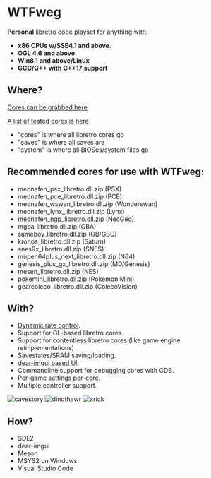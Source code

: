 # WTFweg

**Personal** [libretro](https://www.libretro.com) code playset for anything with:

* **x86 CPUs w/SSE4.1 and above**.
* **OGL 4.6 and above**
* **Win8.1 and above/Linux**
* **GCC/G++ with C++17 support**


## Where?

[Cores can be grabbed here](http://buildbot.libretro.com/nightly/windows/x86_64/latest/)

[A list of tested cores is here](https://raw.githubusercontent.com/cruduxcru0/WTFweg/master/cores.txt)

* "cores" is where all libretro cores go
* "saves" is where all saves are
* "system" is where all BIOSes/system files go

## Recommended cores for use with WTFweg:
* mednafen_psx_libretro.dll.zip (PSX)
* mednafen_pce_libretro.dll.zip (PCE)
* mednafen_wswan_libretro.dll.zip (Wonderswan)
* mednafen_lynx_libretro.dll.zip (Lynx)
* mednafen_ngp_libretro.dll.zip (NeoGeo)
* mgba_libretro.dll.zip (GBA)
* sameboy_libretro.dll.zip (GB/GBC)
* kronos_libretro.dll.zip (Saturn)
* snes9x_libretro.dll.zip  (SNES)
* mupen64plus_next_libretro.dll.zip (N64)
* genesis_plus_gx_libretro.dll.zip (MD/Genesis)
* mesen_libretro.dll.zip (NES)
* pokemini_libretro.dll.zip (Pokemon Mini)
* gearcoleco_libretro.dll.zip (ColecoVision)

## With?

* [Dynamic rate control](https://docs.libretro.com/development/cores/dynamic-rate-control/).
* Support for GL-based libretro cores.
* Support for contentless libretro cores (like game engine reimplementations)
* Savestates/SRAM saving/loading.
* [dear-imgui based UI](https://github.com/ocornut/imgui).
* Commandline support for debugging cores with GDB.
* Per-game settings per-core.
* Multiple controller support.

![cavestory](https://user-images.githubusercontent.com/56025978/176826673-3e7d9254-e6a6-4114-bb9c-81d0e26c0c1e.png)
![dinothawr](https://user-images.githubusercontent.com/56025978/176826700-83e7d83e-58cc-4895-913b-60c0d09dc082.png)
![xrick](https://user-images.githubusercontent.com/56025978/176826840-7c794157-6f74-4b68-8882-c89f0cb83b4e.png)


## How?

* SDL2
* dear-imgui
* Meson
* MSYS2 on Windows
* Visual Studio Code